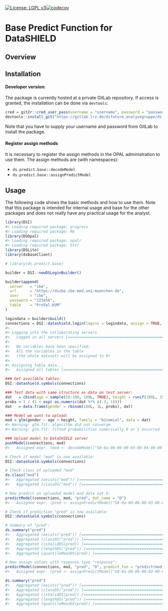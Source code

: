 <!-- README.md is generated from README.Rmd. Please edit that file -->

[![License: LGPL v3](https://img.shields.io/badge/License-LGPL%20v3-blue.svg)](https://www.gnu.org/licenses/lgpl-3.0)[![codecov](https://codecov.io/gh/difuture/ds.predict.base/branch/master/graph/badge.svg?token=OLIPLWDTN5)](https://codecov.io/gh/difuture/ds.predict.base)
<!--[![pipeline status](https://gitlab.lrz.de/difuture_analysegruppe/ds.predict.base/badges/master/pipeline.svg)](https://gitlab.lrz.de/difuture_analysegruppe/ds.predict.base/-/commits/master) [![coverage report](https://gitlab.lrz.de/difuture_analysegruppe/ds.predict.base/badges/master/coverage.svg)](https://gitlab.lrz.de/difuture_analysegruppe/ds.predict.base/-/commits/master)-->


# Base Predict Function for DataSHIELD

## Overview

## Installation

#### Developer version:

The package is currently hosted at a private GitLab repository. If
access is granted, the installation can be done via `devtools`:

``` r
cred = git2r::cred_user_pass(username = "username", password = "password")
devtools::install_git("https://gitlab.lrz.de/difuture_analysegruppe/ds.predict.base.git", credentials = cred)
```

Note that you have to supply your username and password from GitLab to
install the package.

#### Register assign methods

It is necessary to register the assign methods in the OPAL
administration to use them. The assign methods are (with namespaces):

  - `ds.predict.base::decodeModel`
  - `ds.predict.base::assignPredictModel`

## Usage

The following code shows the basic methods and how to use them. Note
that this package is intended for internal usage and base for the other
packages and does not really have any practical usage for the analyst.

``` r
library(DSI)
#> Loading required package: progress
#> Loading required package: R6
library(DSOpal)
#> Loading required package: opalr
#> Loading required package: httr
library(DSLite)
library(dsBaseClient)

# library(ds.predict.base)

builder = DSI::newDSLoginBuilder()

builder$append(
  server   = "ibe",
  url      = "https://dsibe.ibe.med.uni-muenchen.de",
  user     = "ibe",
  password = "123456",
  table    = "ProVal.KUM"
)

logindata = builder$build()
connections = DSI::datashield.login(logins = logindata, assign = TRUE, symbol = "D", opts = list(ssl_verifyhost = 0, ssl_verifypeer=0))
#>
#> Logging into the collaborating servers
#>   Logged in all servers [================================================================] 100% / 1s
#>
#>   No variables have been specified.
#>   All the variables in the table
#>   (the whole dataset) will be assigned to R!
#>
#> Assigning table data...
#>   Assigned all tables [==================================================================] 100% / 2s

### Get available tables:
DSI::datashield.symbols(connections)

### Test data with same structure as data on test server:
dat   = cbind(age = sample(20:100, 100L, TRUE), height = runif(100L, 150, 220))
probs = 1 / (1 + exp(-as.numeric(dat %*% c(-3, 1))))
dat   = data.frame(gender = rbinom(100L, 1L, probs), dat)

### Model we want to upload:
mod = glm(gender ~ age + height, family = "binomial", data = dat)
#> Warning: glm.fit: algorithm did not converge
#> Warning: glm.fit: fitted probabilities numerically 0 or 1 occurred

### Upload model to DataSHIELD server
pushModel(connections, mod)
#>   Assigned expr. (mod <- decodeModel("58-0a-00-00-00-03-00-04-00-00-00-03-05-00-00-00-00-05-55-54...

# Check if model "mod" is now available:
DSI::datashield.symbols(connections)

# Check class of uploaded "mod"
ds.class("mod")
#>   Aggregated (exists("mod")) [===========================================================] 100% / 0s
#>   Aggregated (classDS("mod")) [==========================================================] 100% / 0s

# Now predict on uploaded model and data set D:
predictModel(connections, mod, "pred", dat_name = "D")
#>   Assigned expr. (pred <- assignPredictModel("58-0a-00-00-00-03-00-04-00-00-00-03-05-00-00-00-00-...

# Check if prediction "pred" is now available:
DSI::datashield.symbols(connections)

# Summary of "pred":
ds.summary("pred")
#>   Aggregated (exists("pred")) [==========================================================] 100% / 0s
#>   Aggregated (classDS("pred")) [=========================================================] 100% / 0s
#>   Aggregated (isValidDS(pred)) [=========================================================] 100% / 0s
#>   Aggregated (lengthDS("pred")) [========================================================] 100% / 0s
#>   Aggregated (quantileMeanDS(pred)) [====================================================] 100% / 0s

# Now assign values with response type "response":
predictModel(connections, mod, "pred", "D", predict_fun = "predict(mod, newdata = D, type = 'response')")
#>   Assigned expr. (pred <- assignPredictModel("58-0a-00-00-00-03-00-04-00-00-00-03-05-00-00-00-00-...

ds.summary("pred")
#>   Aggregated (exists("pred")) [==========================================================] 100% / 0s
#>   Aggregated (classDS("pred")) [=========================================================] 100% / 0s
#>   Aggregated (isValidDS(pred)) [=========================================================] 100% / 0s
#>   Aggregated (lengthDS("pred")) [========================================================] 100% / 0s
#>   Aggregated (quantileMeanDS(pred)) [====================================================] 100% / 0s
```
